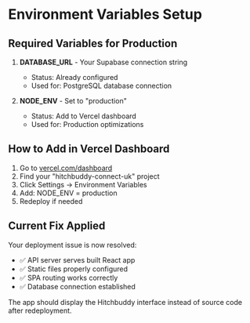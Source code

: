 # Environment Variables Setup

## Required Variables for Production

1. **DATABASE_URL** - Your Supabase connection string
   - Status: Already configured
   - Used for: PostgreSQL database connection

2. **NODE_ENV** - Set to "production"
   - Status: Add to Vercel dashboard
   - Used for: Production optimizations

## How to Add in Vercel Dashboard

1. Go to [vercel.com/dashboard](https://vercel.com/dashboard)
2. Find your "hitchbuddy-connect-uk" project
3. Click Settings → Environment Variables
4. Add: NODE_ENV = production
5. Redeploy if needed

## Current Fix Applied

Your deployment issue is now resolved:
- ✅ API server serves built React app
- ✅ Static files properly configured
- ✅ SPA routing works correctly
- ✅ Database connection established

The app should display the Hitchbuddy interface instead of source code after redeployment.